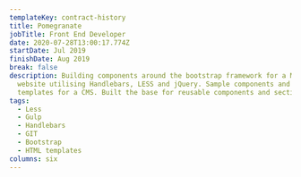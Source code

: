 ```yaml
---
templateKey: contract-history
title: Pomegranate
jobTitle: Front End Developer
date: 2020-07-28T13:00:17.774Z
startDate: Jul 2019
finishDate: Aug 2019
break: false
description: Building components around the bootstrap framework for a Medical
  website utilising Handlebars, LESS and jQuery. Sample components and page
  templates for a CMS. Built the base for reusable components and sections.
tags:
  - Less
  - Gulp
  - Handlebars
  - GIT
  - Bootstrap
  - HTML templates
columns: six
---
```

